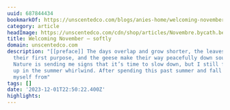 ```yaml
---
uuid: 687844434
bookmarkOf: https://unscentedco.com/blogs/anies-home/welcoming-november-softly
category: article
headImage: https://unscentedco.com/cdn/shop/articles/Novembre.bycath.be-4104.jpg?v=1700059377
title: Welcoming November — softly
domain: unscentedco.com
description: "[[preface]] The days overlap and grow shorter, the leaves let go of
  their first purpose, and the geese make their way peacefully down south. Mother
  Nature is sending me signs that it’s time to slow down, but I still feel caught
  up in the summer whirlwind. After spending this past summer and fall schlepping
  myself from"
tags: []
date: '2023-12-01T22:50:22.400Z'
highlights: 
---
```



